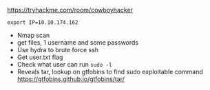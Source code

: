 https://tryhackme.com/room/cowboyhacker

`export IP=10.10.174.162`

- Nmap scan
- get files, 1 username and some passwords
- Use hydra to brute force ssh
- Get user.txt flag
- Check what user can run `sudo -l`
- Reveals tar, lookup on gtfobins to find sudo exploitable command
https://gtfobins.github.io/gtfobins/tar/ 